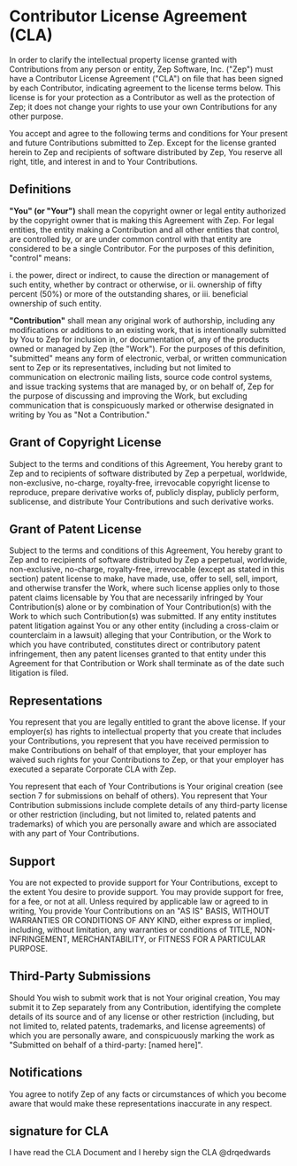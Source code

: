 # Contributor License Agreement (CLA)

In order to clarify the intellectual property license granted with Contributions from any person or entity, Zep Software, Inc. ("Zep") must have a Contributor License Agreement ("CLA") on file that has been signed by each Contributor, indicating agreement to the license terms below. This license is for your protection as a Contributor as well as the protection of Zep; it does not change your rights to use your own Contributions for any other purpose.

You accept and agree to the following terms and conditions for Your present and future Contributions submitted to Zep. Except for the license granted herein to Zep and recipients of software distributed by Zep, You reserve all right, title, and interest in and to Your Contributions.

## Definitions

**"You" (or "Your")** shall mean the copyright owner or legal entity authorized by the copyright owner that is making this Agreement with Zep. For legal entities, the entity making a Contribution and all other entities that control, are controlled by, or are under common control with that entity are considered to be a single Contributor. For the purposes of this definition, "control" means:

i. the power, direct or indirect, to cause the direction or management of such entity, whether by contract or otherwise, or
ii. ownership of fifty percent (50%) or more of the outstanding shares, or
iii. beneficial ownership of such entity.

**"Contribution"** shall mean any original work of authorship, including any modifications or additions to an existing work, that is intentionally submitted by You to Zep for inclusion in, or documentation of, any of the products owned or managed by Zep (the "Work"). For the purposes of this definition, "submitted" means any form of electronic, verbal, or written communication sent to Zep or its representatives, including but not limited to communication on electronic mailing lists, source code control systems, and issue tracking systems that are managed by, or on behalf of, Zep for the purpose of discussing and improving the Work, but excluding communication that is conspicuously marked or otherwise designated in writing by You as "Not a Contribution."

## Grant of Copyright License

Subject to the terms and conditions of this Agreement, You hereby grant to Zep and to recipients of software distributed by Zep a perpetual, worldwide, non-exclusive, no-charge, royalty-free, irrevocable copyright license to reproduce, prepare derivative works of, publicly display, publicly perform, sublicense, and distribute Your Contributions and such derivative works.

## Grant of Patent License

Subject to the terms and conditions of this Agreement, You hereby grant to Zep and to recipients of software distributed by Zep a perpetual, worldwide, non-exclusive, no-charge, royalty-free, irrevocable (except as stated in this section) patent license to make, have made, use, offer to sell, sell, import, and otherwise transfer the Work, where such license applies only to those patent claims licensable by You that are necessarily infringed by Your Contribution(s) alone or by combination of Your Contribution(s) with the Work to which such Contribution(s) was submitted. If any entity institutes patent litigation against You or any other entity (including a cross-claim or counterclaim in a lawsuit) alleging that your Contribution, or the Work to which you have contributed, constitutes direct or contributory patent infringement, then any patent licenses granted to that entity under this Agreement for that Contribution or Work shall terminate as of the date such litigation is filed.

## Representations

You represent that you are legally entitled to grant the above license. If your employer(s) has rights to intellectual property that you create that includes your Contributions, you represent that you have received permission to make Contributions on behalf of that employer, that your employer has waived such rights for your Contributions to Zep, or that your employer has executed a separate Corporate CLA with Zep.

You represent that each of Your Contributions is Your original creation (see section 7 for submissions on behalf of others). You represent that Your Contribution submissions include complete details of any third-party license or other restriction (including, but not limited to, related patents and trademarks) of which you are personally aware and which are associated with any part of Your Contributions.

## Support

You are not expected to provide support for Your Contributions, except to the extent You desire to provide support. You may provide support for free, for a fee, or not at all. Unless required by applicable law or agreed to in writing, You provide Your Contributions on an "AS IS" BASIS, WITHOUT WARRANTIES OR CONDITIONS OF ANY KIND, either express or implied, including, without limitation, any warranties or conditions of TITLE, NON-INFRINGEMENT, MERCHANTABILITY, or FITNESS FOR A PARTICULAR PURPOSE.

## Third-Party Submissions

Should You wish to submit work that is not Your original creation, You may submit it to Zep separately from any Contribution, identifying the complete details of its source and of any license or other restriction (including, but not limited to, related patents, trademarks, and license agreements) of which you are personally aware, and conspicuously marking the work as "Submitted on behalf of a third-party: [named here]".

## Notifications

You agree to notify Zep of any facts or circumstances of which you become aware that would make these representations inaccurate in any respect.

## signature for CLA

I have read the CLA Document and I hereby sign the CLA @drqedwards
